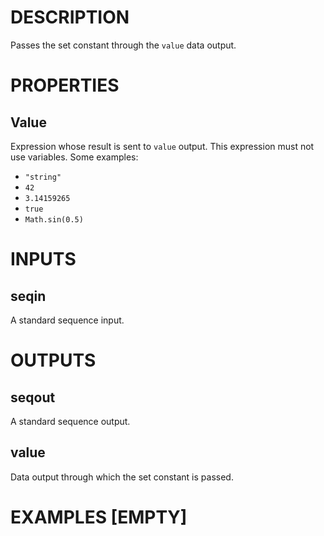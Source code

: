 # DESCRIPTION

Passes the set constant through the `value` data output.

# PROPERTIES

## Value

Expression whose result is sent to `value` output. This expression must not use variables. Some examples:

-   `"string"`
-   `42`
-   `3.14159265`
-   `true`
-   `Math.sin(0.5)`

# INPUTS

## seqin

A standard sequence input.

# OUTPUTS

## seqout

A standard sequence output.

## value

Data output through which the set constant is passed.

# EXAMPLES [EMPTY]
